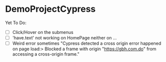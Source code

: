 # DemoProjectCypress

Yet To Do:
- [ ] Click/Hover on the submenus
- [ ] 'have.text' not working on HomePage neither on ...
- [ ] Weird error sometimes "Cypress detected a cross origin error happened on page load:> Blocked a frame with origin "https://gbh.com.do" from accessing a cross-origin frame."
